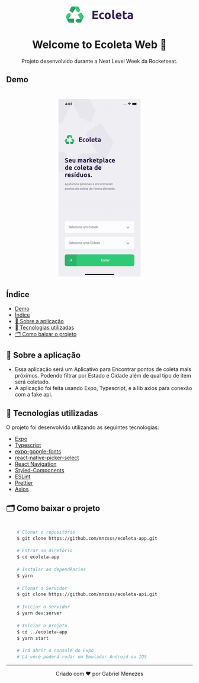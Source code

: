 <p align="center">
<img src="./src/assets/logo.png"/>
</p>

<h1 align="center">Welcome to Ecoleta Web 👋</h1>

<p align="center">
 Projeto desenvolvido durante a Next Level Week da Rocketseat.
</p>

## Demo
<h1 align='center'>
    <img src="./github/preview.gif">
</h1>

## Índice

- [Demo](#demo)
- [Índice](#índice)
- [🚀 Sobre a aplicação](#-sobre-a-aplicação)
- [🚀 Tecnologias utilizadas](#-tecnologias-utilizadas)
- [🗂 Como baixar o projeto](#-como-baixar-o-projeto)

## 🚀 Sobre a aplicação

- Essa aplicação será um Aplicativo para Encontrar pontos de coleta mais próximos. Podendo filtrar por Estado e Cidade além de qual tipo de item será coletado.
- A aplicação foi feita usando Expo, Typescript, e a lib axios para conexão com a fake api.

## 🚀 Tecnologias utilizadas

O projeto foi desenvolvido utilizando as seguintes tecnologias:

- [Expo](https://expo.io)
- [Typescript](https://www.typescriptlang.org/)
- [expo-google-fonts](https://github.com/expo/google-fonts)
- [react-native-picker-select](https://github.com/lawnstarter/react-native-picker-select#readme)
- [React Navigation](https://reactnavigation.org)
- [Styled-Components](https://styled-components.com/)
- [ESLint](https://eslint.org)
- [Prettier](https://prettier.io)
- [Axios](https://github.com/axios/axios)

## 🗂 Como baixar o projeto

```bash

    # Clonar o repositório
    $ git clone https://github.com/mnzsss/ecoleta-app.git

    # Entrar no diretório
    $ cd ecoleta-app

    # Instalar as dependências
    $ yarn

    # Clonar o Servidor
    $ git clone https://github.com/mnzsss/ecoleta-api.git

    # Iniciar o servidor
    $ yarn dev:server

    # Iniciar o projeto
    $ cd ../ecoleta-app
    $ yarn start

    # Irá abrir o console do Expo
    # Lá você poderá rodar um Emulador Android ou IOS
```

---

<p align="center">
  Criado com ❤️ por Gabriel Menezes
</p>
